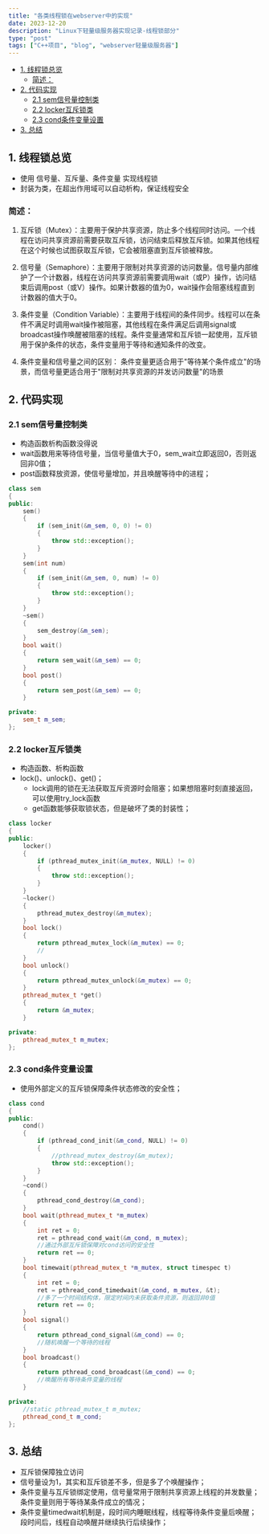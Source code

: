 ```yaml
---
title: "各类线程锁在webserver中的实现"
date: 2023-12-20
description: "Linux下轻量级服务器实现记录-线程锁部分"
type: "post"
tags: ["C++项目", "blog", "webserver轻量级服务器"]
---
```


<!-- START doctoc generated TOC please keep comment here to allow auto update -->
<!-- DON'T EDIT THIS SECTION, INSTEAD RE-RUN doctoc TO UPDATE -->
<!-- **Table of Contents**  *generated with [DocToc](https://github.com/thlorenz/doctoc)* -->

- [1. 线程锁总览](#1-%E7%BA%BF%E7%A8%8B%E9%94%81%E6%80%BB%E8%A7%88)
  - [简述：](#%E7%AE%80%E8%BF%B0)
- [2. 代码实现](#2-%E4%BB%A3%E7%A0%81%E5%AE%9E%E7%8E%B0)
  - [2.1 sem信号量控制类](#21-sem%E4%BF%A1%E5%8F%B7%E9%87%8F%E6%8E%A7%E5%88%B6%E7%B1%BB)
  - [2.2 locker互斥锁类](#22-locker%E4%BA%92%E6%96%A5%E9%94%81%E7%B1%BB)
  - [2.3 cond条件变量设置](#23-cond%E6%9D%A1%E4%BB%B6%E5%8F%98%E9%87%8F%E8%AE%BE%E7%BD%AE)
- [3. 总结](#3-%E6%80%BB%E7%BB%93)

<!-- END doctoc generated TOC please keep comment here to allow auto update -->


## 1. 线程锁总览
- 使用 信号量、互斥量、条件变量 实现线程锁
- 封装为类，在超出作用域可以自动析构，保证线程安全

### 简述：
1. 互斥锁（Mutex）：主要用于保护共享资源，防止多个线程同时访问。一个线程在访问共享资源前需要获取互斥锁，访问结束后释放互斥锁。如果其他线程在这个时候也试图获取互斥锁，它会被阻塞直到互斥锁被释放。

2. 信号量（Semaphore）：主要用于限制对共享资源的访问数量。信号量内部维护了一个计数器，线程在访问共享资源前需要调用wait（或P）操作，访问结束后调用post（或V）操作。如果计数器的值为0，wait操作会阻塞线程直到计数器的值大于0。

3. 条件变量（Condition Variable）：主要用于线程间的条件同步。线程可以在条件不满足时调用wait操作被阻塞，其他线程在条件满足后调用signal或broadcast操作唤醒被阻塞的线程。条件变量通常和互斥锁一起使用，互斥锁用于保护条件的状态，条件变量用于等待和通知条件的改变。

4. 条件变量和信号量之间的区别：
条件变量更适合用于"等待某个条件成立"的场景，而信号量更适合用于"限制对共享资源的并发访问数量"的场景

## 2. 代码实现

### 2.1 sem信号量控制类
- 构造函数析构函数没得说
- wait函数用来等待信号量，当信号量值大于0，sem_wait立即返回0，否则返回非0值；
- post函数释放资源，使信号量增加，并且唤醒等待中的进程；
```c++
class sem
{
public:
    sem()
    {
        if (sem_init(&m_sem, 0, 0) != 0)
        {
            throw std::exception();
        }
    }
    sem(int num)
    {
        if (sem_init(&m_sem, 0, num) != 0)
        {
            throw std::exception();
        }
    }
    ~sem()
    {
        sem_destroy(&m_sem);
    }
    bool wait()
    {
        return sem_wait(&m_sem) == 0;
    }
    bool post()
    {
        return sem_post(&m_sem) == 0;
    }

private:
    sem_t m_sem;
};
```

### 2.2 locker互斥锁类
- 构造函数、析构函数
- lock()、unlock()、get()；
    - lock调用的锁在无法获取互斥资源时会阻塞；如果想阻塞时刻直接返回，可以使用try_lock函数
    - get函数能够获取锁状态，但是破坏了类的封装性；
```c++
class locker
{
public:
    locker()
    {
        if (pthread_mutex_init(&m_mutex, NULL) != 0)
        {
            throw std::exception();
        }
    }
    ~locker()
    {
        pthread_mutex_destroy(&m_mutex);
    }
    bool lock()
    {
        return pthread_mutex_lock(&m_mutex) == 0;
        //
    }
    bool unlock()
    {
        return pthread_mutex_unlock(&m_mutex) == 0;
    }
    pthread_mutex_t *get()
    {
        return &m_mutex;
    }

private:
    pthread_mutex_t m_mutex;
};
```

### 2.3 cond条件变量设置
- 使用外部定义的互斥锁保障条件状态修改的安全性；
```c++
class cond
{
public:
    cond()
    {
        if (pthread_cond_init(&m_cond, NULL) != 0)
        {
            //pthread_mutex_destroy(&m_mutex);
            throw std::exception();
        }
    }
    ~cond()
    {
        pthread_cond_destroy(&m_cond);
    }
    bool wait(pthread_mutex_t *m_mutex)
    {
        int ret = 0;
        ret = pthread_cond_wait(&m_cond, m_mutex);
        //通过外部互斥锁保障对cond访问的安全性
        return ret == 0;
    }
    bool timewait(pthread_mutex_t *m_mutex, struct timespec t)
    {
        int ret = 0;
        ret = pthread_cond_timedwait(&m_cond, m_mutex, &t);
        //多了一个时间结构体，限定时间内未获取条件资源，则返回非0值
        return ret == 0;
    }
    bool signal()
    {
        return pthread_cond_signal(&m_cond) == 0;
        //随机唤醒一个等待的线程
    }
    bool broadcast()
    {
        return pthread_cond_broadcast(&m_cond) == 0;
        //唤醒所有等待条件变量的线程
    }

private:
    //static pthread_mutex_t m_mutex;
    pthread_cond_t m_cond;
};
```

## 3. 总结
- 互斥锁保障独立访问
- 信号量设为1，其实和互斥锁差不多，但是多了个唤醒操作；
- 条件变量与互斥锁绑定使用，信号量常用于限制共享资源上线程的并发数量；条件变量则用于等待某条件成立的情况；
- 条件变量timedwait机制是，段时间内睡眠线程，线程等待条件变量后唤醒；段时间后，线程自动唤醒并继续执行后续操作；